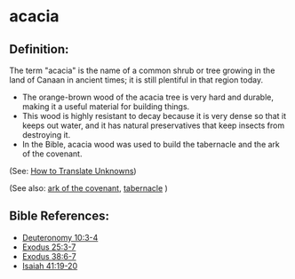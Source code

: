 # acacia #

## Definition: ##

The term "acacia" is the name of a common shrub or tree growing in the land of Canaan in ancient times; it is still plentiful in that region today.

* The orange-brown wood of the acacia tree is very hard and durable, making it a useful material for building things.
* This wood is highly resistant to decay because it is very dense so that it keeps out water, and it has natural preservatives that keep insects from destroying it.
* In the Bible, acacia wood was used to build the tabernacle and the ark of the covenant.

(See: [How to Translate Unknowns](https://git.door43.org/Door43/en-ta-translate-vol1/src/master/content/translate_unknown.md))

(See also: [ark of the covenant](../other/arkofthecovenant.md), [tabernacle](../kt/tabernacle.md) )

## Bible References: ##

* [Deuteronomy 10:3-4](https://door43.org/en/bible/notes/deu/10/03)
* [Exodus 25:3-7](https://door43.org/en/bible/notes/exo/25/03)
* [Exodus 38:6-7](https://door43.org/en/bible/notes/exo/38/06)
* [Isaiah 41:19-20](https://door43.org/en/bible/notes/isa/41/19)

